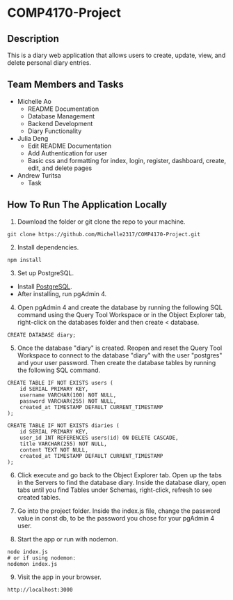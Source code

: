 # COMP4170-Project

## Description

This is a diary web application that allows users to create, update, view, and delete personal diary entries.

## Team Members and Tasks

-   Michelle Ao
    -   README Documentation
    -   Database Management
    -   Backend Development
    -   Diary Functionality
-   Julia Deng
    -   Edit README Documentation
    -   Add Authentication for user
    -   Basic css and formatting for index, login, register, dashboard, create, edit, and delete pages
-   Andrew Turitsa
    -   Task

## How To Run The Application Locally

1. Download the folder or git clone the repo to your machine.

```
git clone https://github.com/Michelle2317/COMP4170-Project.git
```

2. Install dependencies.

```
npm install
```

3. Set up PostgreSQL.

-   Install [PostgreSQL](https://www.postgresql.org/download/).
-   After installing, run pgAdmin 4.

4. Open pgAdmin 4 and create the database by running the following SQL command using the Query Tool Workspace or in the Object Explorer tab, right-click on the databases folder and then create < database.

```
CREATE DATABASE diary;
```

5. Once the database "diary" is created. Reopen and reset the Query Tool Workspace to connect to the database "diary" with the user "postgres" and your user password. Then create the database tables by running the following SQL command.

```
CREATE TABLE IF NOT EXISTS users (
    id SERIAL PRIMARY KEY,
    username VARCHAR(100) NOT NULL,
    password VARCHAR(255) NOT NULL,
    created_at TIMESTAMP DEFAULT CURRENT_TIMESTAMP
);

CREATE TABLE IF NOT EXISTS diaries (
    id SERIAL PRIMARY KEY,
    user_id INT REFERENCES users(id) ON DELETE CASCADE,
    title VARCHAR(255) NOT NULL,
    content TEXT NOT NULL,
    created_at TIMESTAMP DEFAULT CURRENT_TIMESTAMP
);
```

6. Click execute and go back to the Object Explorer tab. Open up the tabs in the Servers to find the database diary. Inside the database diary, open tabs until you find Tables under Schemas, right-click, refresh to see created tables.

7. Go into the project folder. Inside the index.js file, change the password value in const db, to be the password you chose for your pgAdmin 4 user.

8. Start the app or run with nodemon.

```
node index.js
# or if using nodemon:
nodemon index.js
```

9. Visit the app in your browser.

```
http://localhost:3000
```
